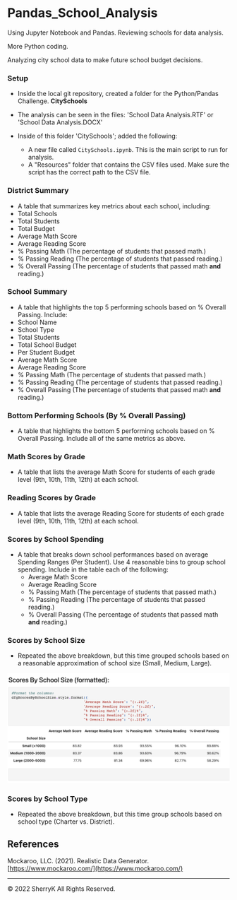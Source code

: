 # Pandas_School_Analysis
Using Jupyter Notebook and Pandas. Reviewing schools for data analysis.

More Python coding. 

Analyzing city school data to make future school budget decisions. 

### Setup

* Inside the local git repository, created a folder for the Python/Pandas Challenge. 
   **CitySchools** 
   
*  The analysis can be seen in the files: 'School Data Analysis.RTF' or 'School Data Analysis.DOCX'

* Inside of this folder 'CitySchools'; added the following:

  * A new file called `CitySchools.ipynb`. This is the main script to run for analysis.
  * A "Resources" folder that contains the CSV files used. Make sure the script has the correct path to the CSV file.


### District Summary
* A table that summarizes key metrics about each school, including:
* Total Schools
* Total Students
* Total Budget
* Average Math Score
* Average Reading Score
* % Passing Math (The percentage of students that passed math.)
* % Passing Reading (The percentage of students that passed reading.)
* % Overall Passing (The percentage of students that passed math **and** reading.)

### School Summary
* A table that highlights the top 5 performing schools based on % Overall Passing. Include:
* School Name
* School Type
* Total Students
* Total School Budget
* Per Student Budget
* Average Math Score
* Average Reading Score
* % Passing Math (The percentage of students that passed math.)
* % Passing Reading (The percentage of students that passed reading.)
* % Overall Passing (The percentage of students that passed math **and** reading.)

### Bottom Performing Schools (By % Overall Passing)

* A table that highlights the bottom 5 performing schools based on % Overall Passing. Include all of the same metrics as above.

### Math Scores by Grade

* A table that lists the average Math Score for students of each grade level (9th, 10th, 11th, 12th) at each school.

### Reading Scores by Grade

* A table that lists the average Reading Score for students of each grade level (9th, 10th, 11th, 12th) at each school.

### Scores by School Spending

* A table that breaks down school performances based on average Spending Ranges (Per Student). Use 4 reasonable bins to group school spending. Include in the table each of the following:
  * Average Math Score
  * Average Reading Score
  * % Passing Math (The percentage of students that passed math.)
  * % Passing Reading (The percentage of students that passed reading.)
  * % Overall Passing (The percentage of students that passed math **and** reading.)

### Scores by School Size

* Repeated the above breakdown, but this time grouped schools based on a reasonable approximation of school size (Small, Medium, Large).

![Table of Scores by School Size](ScoreBySchoolSize.jpg)

### Scores by School Type

* Repeated the above breakdown, but this time group schools based on school type (Charter vs. District).


## References

Mockaroo, LLC. (2021). Realistic Data Generator. [https://www.mockaroo.com/](https://www.mockaroo.com/)

- - -

© 2022 SherryK All Rights Reserved.
